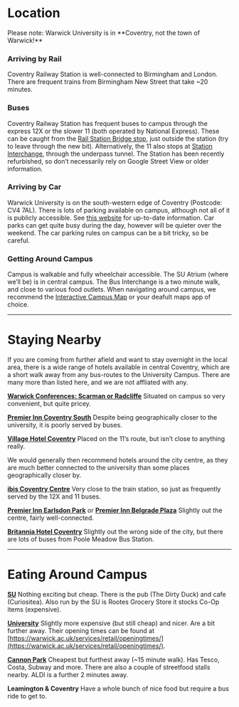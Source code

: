 
<h1 class="title is-size-2">Location</h1>

<div class="content" markdown="1">
Please note: Warwick University is in **Coventry, not the town of Warwick!**
</div>

<div class="whats-on-wrapper" markdown="1">

<div class="content" markdown="1">

### Arriving by Rail

Coventry Railway Station is well-connected to Birmingham and London. There are frequent trains from Birmingham New Street that take ~20 minutes.

### Buses 
Coventry Railway Station has frequent buses to campus through the express 12X or the slower 11 (both operated by National Express). These can be caught from the [Rail Station Bridge stop](https://goo.gl/maps/YAqPpQXVXqzpKPz76), just outside the station (try to leave through the new bit). Alternatively, the 11 also stops at [Station Interchange](https://goo.gl/maps/Lu3GGVELEek24b7f8), through the underpass tunnel. The Station has been recently refurbished, so don’t necessarily rely on Google Street View or older information.

</div>

<div class="content" markdown="1">

### Arriving by Car

Warwick University is on the south-western edge of Coventry (Postcode: CV4 7AL). There is lots of parking available on campus, although not all of it is publicly accessible. See [this website](https://warwick.ac.uk/services/carparks/) for up-to-date information. Car parks can get quite busy during the day, however will be quieter over the weekend. The car parking rules on campus can be a bit tricky, so be careful.

### Getting Around Campus

Campus is walkable and fully wheelchair accessible. The SU Atrium (where we’ll be) is in central campus. The Bus Interchange is a two minute walk, and close to various food outlets. When navigating around campus, we recommend the [Interactive Campus Map](https://campus.warwick.ac.uk/) or your deafult maps app of choice.
</div>

</div>

<hr>

<h1 class="title is-size-2">Staying Nearby</h1>
<div class="whats-on-wrapper" markdown="1">

<div class="content" markdown="1">

If you are coming from further afield and want to stay overnight in the local area, there is a wide range of hotels available in central Coventry, which are a short walk away from any bus-routes to the University Campus. There are many more than listed here, and we are not affliated with any.

**[Warwick Conferences: Scarman or Radcliffe](https://warwick.ac.uk/services/conferences/bed-and-breakfast/)** Situated on campus so very convenient, but quite pricey.

**[Premier Inn Coventry South](https://www.premierinn.com/gb/en/hotels/england/west-midlands/coventry/coventry-south-a45.html)** Despite being geographically closer to the university, it is poorly served by buses.

**[Village Hotel Coventry](https://www.village-hotels.co.uk/coventry)** Placed on the 11’s route, but isn’t close to anything really.

</div>

<div class="content" markdown="1">

We would generally then recommend hotels around the city centre, as they are much better connected to the university than some places geographically closer by.

**[ibis Coventry Centre](https://all.accor.com/hotel/2793/index.en.shtml)** Very close to the train station, so just as frequently served by the 12X and 11 buses.

**[Premier Inn Earlsdon Park](https://www.premierinn.com/gb/en/hotels/england/west-midlands/coventry/coventry-city-centre-earlsdon-park.html)** or **[Premier Inn Belgrade Plaza](https://www.premierinn.com/gb/en/hotels/england/west-midlands/coventry/coventry-city-centre-belgrade-plaza.html)** Slightly out the centre, fairly well-connected.

**[Britannia Hotel Coventry](https://www.britanniahotels.com/hotels/the-britannia-hotel-coventry)** Slightly out the wrong side of the city, but there are lots of buses from Poole Meadow Bus Station.

</div>

</div>

<hr>

<h1 class="title is-size-2">Eating Around Campus</h1>
<div class="whats-on-wrapper" markdown="1">

<div class="content" markdown="1">

**[SU](https://www.warwicksu.com/venues-events/eating-drinking/)** Nothing exciting but cheap. There is the pub (The Dirty Duck) and cafe (Curiositea). Also run by the SU is Rootes Grocery Store it stocks Co-Op items (expensive).

**[University](https://warwick.ac.uk/services/retail/eat-drink/)** Slightly more expensive (but still cheap) and nicer. Are a bit further away. Their opening times can be found at [https://warwick.ac.uk/services/retail/openingtimes/](https://warwick.ac.uk/services/retail/openingtimes/).

</div>

<div class="content" markdown="1">

**[Cannon Park](https://www.cannonparkshopping.co.uk/stores/)** Cheapest but furthest away (~15 minute walk). Has Tesco, Costa, Subway and more. There are also a couple of streetfood stalls nearby. ALDI is a further 2 minutes away.

**Leamington & Coventry** Have a whole bunch of nice food but require a bus ride to get to.

</div>

</div>